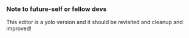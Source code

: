 ### Note to future-self or fellow devs

This editor is a yolo version and it should be revisited and cleanup and improved!
